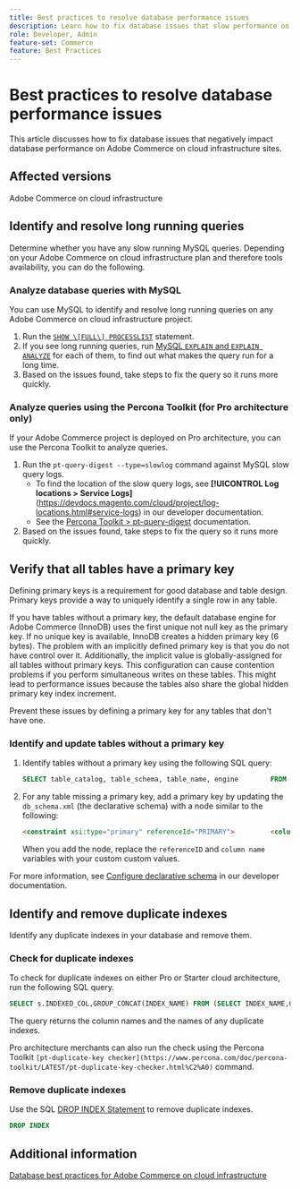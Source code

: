 ```yaml
---
title: Best practices to resolve database performance issues
description: Learn how to fix database issues that slow performance on Adobe Commerce sites deployed on cloud infrastructure.
role: Developer, Admin
feature-set: Commerce
feature: Best Practices
---
```


<!--Consider moving this topic to the Maintenance section-->

# Best practices to resolve database performance issues

This article discusses how to fix database issues that negatively impact database performance on Adobe Commerce on cloud infrastructure sites.

## Affected versions

Adobe Commerce on cloud infrastructure

## Identify and resolve long running queries

Determine whether you have any slow running MySQL queries. Depending on your Adobe Commerce on cloud infrastructure plan and therefore tools availability, you can do the following.

### Analyze database queries with MySQL

You can use MySQL to identify and resolve long running queries on any Adobe Commerce on cloud infrastructure project.

1. Run the [`SHOW \[FULL\] PROCESSLIST`](https://dev.mysql.com/doc/refman/8.0/en/show-processlist.html) statement.
1. If you see long running queries, run [MySQL `EXPLAIN` and `EXPLAIN ANALYZE`](https://mysqlserverteam.com/mysql-explain-analyze/) for each of them, to find out what makes the query run for a long time.
1.  Based on the issues found, take steps to fix the query so it runs more quickly.

### Analyze queries using the Percona Toolkit (for Pro architecture only)

If your Adobe Commerce project is deployed on Pro architecture, you can use the Percona Toolkit to analyze queries.

1. Run the `pt-query-digest --type=slowlog` command against MySQL slow query logs.
    * To find the location of the slow query logs, see **[!UICONTROL Log locations > Service Logs]**(https://devdocs.magento.com/cloud/project/log-locations.html#service-logs) in our developer documentation.
    * See the [Percona Toolkit > pt-query-digest](https://www.percona.com/doc/percona-toolkit/LATEST/pt-query-digest.html#pt-query-digest) documentation.
1. Based on the issues found, take steps to fix the query so it runs more quickly.

## Verify that all tables have a primary key

Defining primary keys is a requirement for good database and table design. Primary keys provide a way to uniquely identify a single row in any table. 

If you have tables without a primary key, the default database engine for Adobe Commerce (InnoDB) uses the first unique not null key as the primary key. If no unique key is available, InnoDB creates a hidden primary key (6 bytes). The problem with an implicitly defined primary key is that you do not have control over it. Additionally, the implicit value is globally-assigned for all tables without primary keys. This configuration can cause contention problems if you perform simultaneous writes on these tables. This might lead to performance issues because the tables also share the global hidden primary key index increment.

Prevent these issues by defining a primary key for any tables that don't have one.

### Identify and update tables without a primary key

1. Identify tables without a primary key using the following SQL query:

    ```sql
    SELECT table_catalog, table_schema, table_name, engine        FROM information_schema.tables        WHERE (table_catalog, table_schema, table_name) NOT IN        (SELECT table_catalog, table_schema, table_name        FROM information_schema.table_constraints        WHERE constraint_type = 'PRIMARY KEY')        AND table_schema NOT IN ('information_schema', 'pg_catalog');    
    ```

1. For any table missing a primary key, add a primary key by updating the `db_schema.xml` (the declarative schema) with a node similar to the following:

   ```html
   <constraint xsi:type="primary" referenceId="PRIMARY">         <column name="id_column"/>     </constraint>    
   ```

   When you add the node, replace the `referenceID` and `column name` variables with your custom custom values.

For more information, see [Configure declarative schema](https://developer.adobe.com/commerce/php/development/components/declarative-schema/configuration/) in our developer documentation.    

## Identify and remove duplicate indexes

Identify any duplicate indexes in your database and remove them.

### Check for duplicate indexes

To check for duplicate indexes on either Pro or Starter cloud architecture, run the following SQL query.

```sql
SELECT s.INDEXED_COL,GROUP_CONCAT(INDEX_NAME) FROM (SELECT INDEX_NAME,GROUP_CONCAT(CONCAT(TABLE_NAME,'.',COLUMN_NAME) ORDER BY CONCAT(SEQ_IN_INDEX,COLUMN_NAME)) 'INDEXED_COL' FROM INFORMATION_SCHEMA.STATISTICS WHERE TABLE_SCHEMA = 'db?' GROUP BY INDEX_NAME)as s GROUP BY INDEXED_COL HAVING COUNT(1)>1
```

The query returns the column names and the names of any duplicate indexes.

Pro architecture merchants can also run the check using the Percona Toolkit  `[pt-duplicate-key checker](https://www.percona.com/doc/percona-toolkit/LATEST/pt-duplicate-key-checker.html%C2%A0)` command.

### Remove duplicate indexes

Use the SQL [DROP INDEX Statement](https://dev.mysql.com/doc/refman/8.0/en/drop-index.html) to remove duplicate indexes.

```SQL
DROP INDEX
```

## Additional information

[Database best practices for Adobe Commerce on cloud infrastructure](../planning/database-on-cloud.md)

